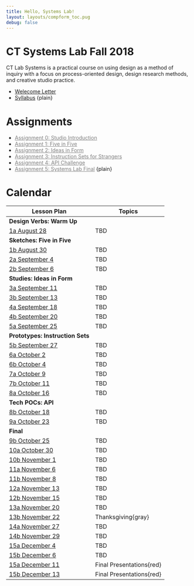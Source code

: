 ```yaml
---
title: Hello, Systems Lab!
layout: layouts/compform_toc.pug
debug: false
---
```


<!-- <script src="https://cdnjs.cloudflare.com/ajax/libs/p5.js/0.5.16/p5.min.js"></script>
<script src="./index_mess.js"></script> -->

<style>
ul.plain {
 margin: 0;
 padding: 0;
 list-style: none;
}
</style>

# CT Systems Lab Fall 2018

<div class="col-6 col-md-6 overview top">
CT Lab Systems is a practical course on using design as a method of inquiry with a focus on process-oriented design, design research methods, and creative studio practice.
</div>

- [Welecome Letter](./welcome_letter.html)
- [Syllabus](./syllabus.html)
{plain}

# Assignments

- [Assignment 0: Studio Introduction](#)
- [Assignment 1: Five in Five](#)
- [Assignment 2: Ideas in Form](#)
- [Assignment 3: Instruction Sets for Strangers](#)
- [Assignment 4: API Challenge](#)
- [Assignment 5: Systems Lab Final](#)
{plain}


# Calendar


| Lesson Plan                              | Topics             |
| ---------------------------------------- | ------------------ |
| **Design Verbs: Warm Up**                              | &nbsp;             |
| [1a August 28](lesson_plans/aug_28.html) | TBD                |
| **Sketches: Five in Five**               | &nbsp;             |
| [1b August 30](lesson_plans/aug_30.html) | TBD                |
| [2a September 4](lesson_plans/.html)     | TBD                |
| [2b September 6](lesson_plans/.html)     | TBD                |
| **Studies: Ideas in Form**               | &nbsp;             |
| [3a September 11](lesson_plans/.html)    | TBD                |
| [3b September 13](lesson_plans/.html)    | TBD                |
| [4a September 18](lesson_plans/.html)    | TBD                |
| [4b September 20](lesson_plans/.html)    | TBD                |
| [5a September 25](lesson_plans/.html)    | TBD                |
| **Prototypes: Instruction Sets**         | &nbsp;             |
| [5b September 27](lesson_plans/.html)    | TBD                |
| [6a October 2](lesson_plans/.html)       | TBD                |
| [6b October 4](lesson_plans/.html)       | TBD                |
| [7a October 9](lesson_plans/.html)       | TBD                |
| [7b October 11](lesson_plans/.html)      | TBD                |
| [8a October 16](lesson_plans/.html)      | TBD                |
| **Tech POCs: API**                            | &nbsp;             |
| [8b October 18](lesson_plans/.html)      | TBD                |
| [9a October 23](lesson_plans/.html)      | TBD                |
| **Final**                                | &nbsp;             |
| [9b October 25](lesson_plans/.html)      | TBD                |
| [10a October 30](lesson_plans/.html)     | TBD                |
| [10b November 1](lesson_plans/.html)     | TBD                |
| [11a November 6](lesson_plans/.html)     | TBD                |
| [11b November 8](lesson_plans/.html)     | TBD                |
| [12a November 13](lesson_plans/.html)    | TBD                |
| [12b November 15](lesson_plans/.html)    | TBD                |
| [13a November 20](lesson_plans/.html)    | TBD                |
| [13b November 22](lesson_plans/.html)    | Thanksgiving{gray} |
| [14a November 27](lesson_plans/.html)    | TBD                |
| [14b November 29](lesson_plans/.html)    | TBD                |
| [15a December 4](lesson_plans/.html)     | TBD                |
| [15b December 6](lesson_plans/.html)     | TBD                |
| [15a December 11](lesson_plans/.html)    | Final Presentations{red}        |
| [15b December 13](lesson_plans/.html)    | Final Presentations{red}        |

<style>

    .top {
        padding: 0;
        font-size: 14px;
    }

    .table th:first-child {
        /* border: 1px solid red; */
        width: 35%;

    }


    td a[href="#"] {
        color: black;
    }

    .table td,
    .table th {
        padding-left: 0px;;
    }

    .table thead {
        /* display: none; */
    }

    .gray {
        color: #AAA;
    }

    .red {
        color: #F00;
    }

    a[href="#"] {
        color: gray;
    }

</style>